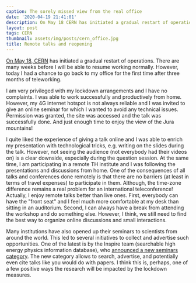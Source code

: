 ```yaml
---
caption: The sorely missed view from the real office
date: '2020-04-19 21:41:01'
description: On May 18 CERN has initiated a gradual restart of operations.
layout: post
tags: CERN
thumbnail: assets/img/posts/cern_office.jpg
title: Remote talks and reopening
---
```


[On May 18, CERN](https://home.cern/news/news/cern/gradual-restart-plan-cerns-site-activities)
 has initiated a gradual restart of operations. There are many
weeks before I will be able to resume working normally. However, today I had a chance to go back to my office for the first
time after three months of teleworking. 

I am very privileged with my lockdown arrangements and I have no complaints.
I was able to work successfully and productively from home. 
However, my 4G internet hotspot is not always reliable and I was invited to give an online seminar
for which I wanted to avoid any technical issues.
Permission was granted, the site was accessed and the talk was successfully done.
And just enough time to enjoy the view of the Jura mountains!

I quite liked the experience of giving a talk online and I was able to enrich
my presentation with technological tricks, e.g. writing on the slides during the talk.
However, not seeing the audience (not everybody had their videos on)
 is a clear downside, especially during the question session. At the same time, I am participating
in a remote TH institute and I was following the presentations and discussions from home.
One of the consequences of all talks and conferences done remotely
is that there are no barriers (at least in terms of travel expenses) to participate in them.
Although, the time-zone difference remains a real problem for an international teleconference!
Actually, I enjoy remote talks better than live ones. First, everybody can have the "front seat"
and I feel much more comfortable at my desk than sitting in an auditorium. Second, I can always have a
break from attending the workshop and do something else. However, I think, we still need to find
the best way to organize online discussions and small interactions.

Many institutions have also opened up their seminars to scientists from around the world.
This led to several initiatives to collect and advertise such opportunities.
One of the latest is by the Inspire team (searchable high energy physics information database), who [announced a new seminars category](https://blog.inspirehep.net/2020/05/announcing-inspire-seminars/).
The new category allows to search, advertise, and potentially even cite talks like you would do with papers.
I think this is, perhaps, one of a few positive ways the research will be impacted by the lockdown measures.
